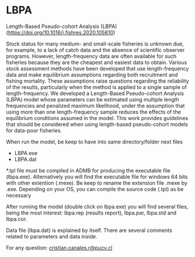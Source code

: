 # LBPA
Length-Based Pseudo-cohort Analysis (LBPA)
(https://doi.org/10.1016/j.fishres.2020.105810)

Stock status for many medium- and small-scale fisheries is unknown due, for example, to a lack of catch data and
the absence of scientific observer programs. However, length-frequency data are often available for such fisheries
because they are the cheapest and easiest data to obtain. Various stock assessment methods have been developed
that use length-frequency data and make equilibrium assumptions regarding both recruitment and fishing
mortality. These assumptions raise questions regarding the reliability of the results, particularly when the
method is applied to a single sample of length-frequency. We developed a Length-Based Pseudo-cohort Analysis
(LBPA) model whose parameters can be estimated using multiple length frequencies and penalized maximum
likelihood, under the assumption that using more than one length-frequency sample reduces the effects of the
equilibrium conditions assumed in the model. This work provides guidelines that should
be considered when using length-based pseudo-cohort models for data-poor fisheries.

When run the model, be keep to have into same directory/folder next files

- LBPA.exe
- LBPA.dat

*.tpl file must be compiled in ADMB for producing the executable file (lbpa.exe). Alternatively you will find the executable file for windows 64 bits with other extention (.mexe). Be keep to rename the extension file .mexe by .exe. Depending on your OS, you can compile the source code (.tpl) as be necessary

After running the model (double click on lbpa.exe) you will find several files, being the most interest: lbpa.rep (results report), lbpa.par, lbpa.std and lbpa.cor.  

Data file (lbpa.dat) is explained by itself. There are several comments related to parameters and data inside.

For any question: cristian.canales.r@pucv.cl
